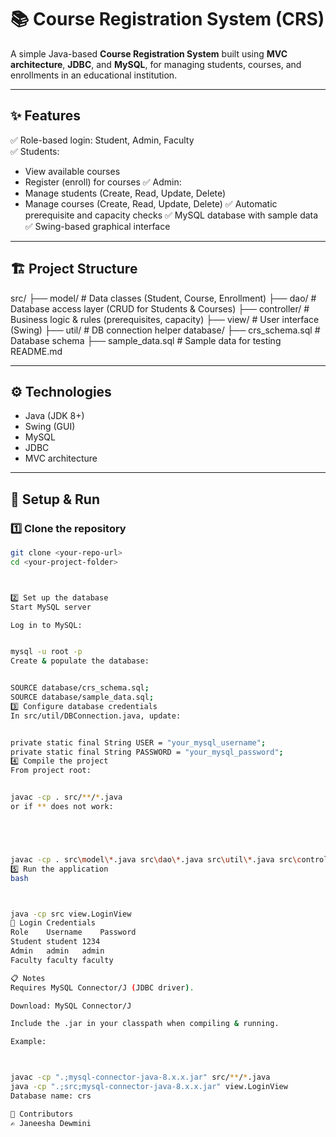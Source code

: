 # 📚 Course Registration System (CRS)

A simple Java-based **Course Registration System** built using **MVC architecture**, **JDBC**, and **MySQL**, for managing students, courses, and enrollments in an educational institution.

---

## ✨ Features
✅ Role-based login: Student, Admin, Faculty  
✅ Students:
- View available courses
- Register (enroll) for courses
✅ Admin:
- Manage students (Create, Read, Update, Delete)
- Manage courses (Create, Read, Update, Delete)
✅ Automatic prerequisite and capacity checks
✅ MySQL database with sample data
✅ Swing-based graphical interface

---

## 🏗️ Project Structure
src/
├── model/ # Data classes (Student, Course, Enrollment)
├── dao/ # Database access layer (CRUD for Students & Courses)
├── controller/ # Business logic & rules (prerequisites, capacity)
├── view/ # User interface (Swing)
├── util/ # DB connection helper
database/
├── crs_schema.sql # Database schema
├── sample_data.sql # Sample data for testing
README.md



---

## ⚙️ Technologies
- Java (JDK 8+)
- Swing (GUI)
- MySQL
- JDBC
- MVC architecture

---

## 🚀 Setup & Run

### 1️⃣ Clone the repository
```bash
git clone <your-repo-url>
cd <your-project-folder>



2️⃣ Set up the database
Start MySQL server

Log in to MySQL:


mysql -u root -p
Create & populate the database:


SOURCE database/crs_schema.sql;
SOURCE database/sample_data.sql;
3️⃣ Configure database credentials
In src/util/DBConnection.java, update:


private static final String USER = "your_mysql_username";
private static final String PASSWORD = "your_mysql_password";
4️⃣ Compile the project
From project root:


javac -cp . src/**/*.java
or if ** does not work:





javac -cp . src\model\*.java src\dao\*.java src\util\*.java src\controller\*.java src\view\*.java
5️⃣ Run the application
bash



java -cp src view.LoginView
🔐 Login Credentials
Role	Username	Password
Student	student	1234
Admin	admin	admin
Faculty	faculty	faculty

📋 Notes
Requires MySQL Connector/J (JDBC driver).

Download: MySQL Connector/J

Include the .jar in your classpath when compiling & running.

Example:



javac -cp ".;mysql-connector-java-8.x.x.jar" src/**/*.java
java -cp ".;src;mysql-connector-java-8.x.x.jar" view.LoginView
Database name: crs

🙌 Contributors
✍️ Janeesha Dewmini

